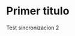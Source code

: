 
# Primer titulo
Test sincronizacion 2


<!--stackedit_data:
eyJoaXN0b3J5IjpbLTExODg0ODc5NjZdfQ==
-->